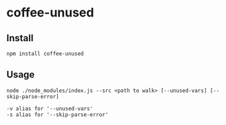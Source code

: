 # coffee-unused



## Install

```
npm install coffee-unused
```


## Usage

```
node ./node_modules/index.js --src <path to walk> [--unused-vars] [--skip-parse-error]

-v alias for '--unused-vars'
-s alias for '--skip-parse-error'

```